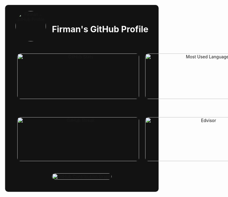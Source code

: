 <!-- README.md -->

<div align="center" style="background-color: #121212; padding: 20px; border-radius: 10px;">

  <!-- Baris 1: Foto Profil dan Judul -->
  <div style="display: flex; justify-content: center; align-items: center; gap: 20px; margin-bottom: 20px;">
    <!-- Foto Profil GitHub -->
    <a href="https://github.com/mohammadfirmansyah">
      <img 
        src="https://github.com/mohammadfirmansyah.png" 
        alt="Firman's GitHub Profile" 
        style="border-radius: 50%; width: 100px; height: 100px;"
      />
    </a>
    <!-- Judul -->
    <h1 style="color: white;">Firman's GitHub Profile</h1>
  </div>

  <!-- Baris 2: GitHub Stats dan Most Used Language (Compact Layout) -->
  <div style="display: flex; justify-content: space-between; align-items: center; gap: 20px; margin-bottom: 20px; padding: 20px;">
    <!-- GitHub Stats -->
    <a href="https://github.com/mohammadfirmansyah/Edvisor"><img 
        src="https://github-readme-stats.vercel.app/api?username=mohammadfirmansyah&show_icons=true&theme=github_dark&hide_title=true&include_all_commits=true&count_private=true&hide_border=true" 
        alt="GitHub Stats" 
        style="border-radius: 10px; height: 150px; width: 400px;"
      /></a>
    <!-- Most Used Language (Compact Layout) -->
    <a href="https://github.com/mohammadfirmansyah/Edvisor"><img 
        src="https://github-readme-stats.vercel.app/api/top-langs/?username=mohammadfirmansyah&layout=compact&theme=github_dark&hide_title=true&hide_border=true&langs_count=8" 
        alt="Most Used Languages" 
        style="border-radius: 10px; height: 150px; width: 400px;"
      /></a>
  </div>

  <!-- Baris 3: GitHub Streak Stats dan Featured Repositories -->
  <div style="display: flex; justify-content: space-between; align-items: center; gap: 20px; margin-bottom: 20px; padding: 20px;">
    <!-- GitHub Streak Stats -->
    <a href="https://github.com/mohammadfirmansyah/Edvisor"><img 
        src="https://github-readme-streak-stats.herokuapp.com/?user=mohammadfirmansyah&theme=github-dark-blue&hide_border=true"
        alt="GitHub Streak"
        style="border-radius: 10px; height: 145px; width: 400px;"
      /></a>
    <!-- Featured Repository: Edvisor -->
    <a href="https://github.com/mohammadfirmansyah/Edvisor"><img 
        src="https://github-readme-stats.vercel.app/api/pin/?username=mohammadfirmansyah&repo=Edvisor&theme=github_dark&hide_border=true" 
        alt="Edvisor"
        style="border-radius: 10px; height: 145px; width: 400px;"
      /></a>
  </div>
  
  <!-- Baris 4: Contribution Graph -->
  <div style="display: flex; justify-content: center; align-items: center; margin-bottom: 20px;">
    <a href="https://github.com/mohammadfirmansyah/Edvisor">
      <img 
        src="https://github-readme-activity-graph.vercel.app/graph?username=mohammadfirmansyah&theme=react-dark&hide_border=true" 
        alt="GitHub Contribution Graph"
        style="width: 100%; max-width: 800px; border-radius: 10px;"
      />
    </a>
  </div>

</div>
